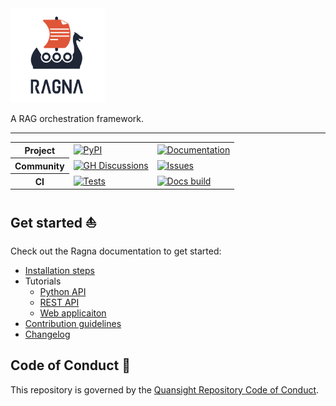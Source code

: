 <!-- Logo: Original in light background and white-logo in dark background -->
<picture>
    <source media="(prefers-color-scheme: dark)" srcset="https://raw.githubusercontent.com/Quansight/ragna/main/docs/assets/brand/logo-lockup-vertical/logo-lockup-vertical-white.png">
    <img src="https://raw.githubusercontent.com/Quansight/ragna/main/docs/assets/brand/logo-lockup-vertical/logo-lockup-vertical.png" alt="Ragna logo" width=30%/>
</picture>

A RAG orchestration framework.

---

<!-- Badge table with useful links -->
<table>
<tr>
    <th>Project</th>
    <td>
        <a href="https://pypi.org/project/Ragna/">
            <img src="https://img.shields.io/pypi/v/ragna?colorA=1F2636&colorB=DF5538"
         alt="PyPI" />
        </a>
    </td>
    <td>
        <a href="https://ragna.chat">
            <img src="https://img.shields.io/badge/documentation-ragna.chat-gray.svg?colorA=1F2636&colorB=DF5538"
         alt="Documentation" />
        </a>
    </td>
</tr>
<tr>
    <th>Community</th>
    <td>
        <a href="https://github.com/Quansight.ragna/discussions">
            <img src="https://img.shields.io/badge/support-GitHub_discussions-gray.svg?colorA=1F2636&colorB=3C8D89"
         alt="GH Discussions" />
        </a>
    </td>
    <td>
        <a href="https://github.com/Quansight.ragna/issues/new/choose/">
            <img src="https://img.shields.io/badge/bugs/features-GitHub_issues-gray.svg?colorA=1F2636&colorB=3C8D89"
         alt="Issues" />
        </a>
    </td>
</tr>
<tr>
    <th>CI</th>
    <td>
        <a href="https://github.com/Quansight/ragna/actions/workflows/test.yml">
            <img src="https://github.com/Quansight/ragna/actions/workflows/test.yml/badge.svg"
         alt="Tests" />
        </a>
    </td>
    <td>
        <a href="https://readthedocs.org/projects/ragna/">
            <img src="https://img.shields.io/readthedocs/ragna"
         alt="Docs build" />
        </a>
    </td>
</tr>
</table>

## Get started ⛵️

<!-- Link to documentation pages to avoid keeping README + Docs in sync -->

Check out the Ragna documentation to get started:

- [Installation steps](https://ragna.chat/en/latest/install/)
- Tutorials
  - [Python API](https://ragna.chat/en/latest/tutorials/python-api/)
  - [REST API](https://ragna.chat/en/latest/tutorials/rest-api/)
  - [Web applicaiton](https://ragna.chat/en/latest/tutorials/web-app/)
- [Contribution guidelines](https://ragna.chat/en/latest/community/contribute/)
- [Changelog](https://ragna.chat/en/latest/references/changelog/)

## Code of Conduct 📜

This repository is governed by the
[Quansight Repository Code of Conduct](https://github.com/Quansight/.github/blob/master/CODE_OF_CONDUCT.md).
